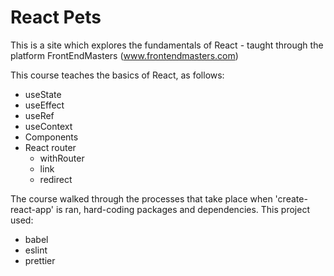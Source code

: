 # React Pets 

This is a site which explores the fundamentals of React - taught through the platform FrontEndMasters (www.frontendmasters.com) 

This course teaches the basics of React, as follows: 

- useState
- useEffect 
- useRef
- useContext
- Components
- React router 
  - withRouter 
  - link
  - redirect 
  
The course walked through the processes that take place when 'create-react-app' is ran, hard-coding packages and dependencies. 
This project used: 

- babel
- eslint
- prettier 
